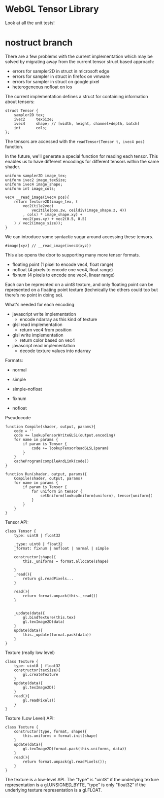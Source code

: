 # WebGL Tensor Library

Look at all the unit tests!



# nostruct branch

There are a few problems with the current implementation which may be solved by migrating away from the current tensor struct based approach:

- errors for sampler2D in struct in microsoft edge
- errors for sampler in struct in firefox on vmware
- errors for sampler in struct on google pixel
- heterogeneous nofloat on ios

The current implementation defines a struct for containing information about tensors:

	struct Tensor {
	    sampler2D tex;
	    ivec2     texSize;
	    ivec4     shape; // [width, height, channel+depth, batch]
	    int       cols;
	};

The tensors are accessed with the `readTensor(Tensor t, ivec4 pos)` function. 


In the future, we'll generate a special function for reading each tensor. This enables us to have different encodings for different tensors within the same shader. 

	uniform sampler2D image_tex;
	uniform ivec2 image_texSize;
	uniform ivec4 image_shape;
	uniform int image_cols;
	
    vec4 __read_image(ivec4 pos){
        return texture2D(image_tex, (
            vec2(tile2vec(
                vec2tile(pos.zw, ceildiv(image_shape.z, 4))
            , cols) * image_shape.xy) +
            vec2(pos.xy) + vec2(0.5, 0.5)
        ) / vec2(image_size));
    }

We can introduce some syntactic sugar around accessing these tensors. 

    #image[xyz] // __read_image(ivec4(xyz))

This also opens the door to supporting many more tensor formats. 

- floating point (1 pixel to encode vec4, float range)
- nofloat (4 pixels to encode one vec4, float range)
- fixnum (4 pixels to encode one vec4, linear range)

Each can be represnted on a uint8 texture, and only floating point can be represented on a floating point texture (technically the others could too but there's no point in doing so). 

What's needed for each encoding

- javascript write implementation
	- encode ndarray as this kind of texture
- glsl read implementation
	- return vec4 from position
- glsl write implementation
	- return color based on vec4
- javascript read implementation
	- decode texture values into ndarray


Formats:

- normal
- simple
- simple-nofloat

- fixnum
- nofloat


Pseudocode

	function Compile(shader, output, params){
		code = ''
		code += lookupTensorWriteGLSL(output.encoding)
		for name in params {
			if param is Tensor {
				code += lookupTensorReadGLSL(param)
			}
		}
		cacheProgram(compileAndLink(code))
	}

	function Run(shader, output, params){
		Compile(shader, output, params)
		for name in params {
			if param is Tensor {
				for uniform in tensor {
					setUniform(lookupUniform(uniform), tensor[uniform])
				}
			}
		}
	}


Tensor API:

	class Tensor {
		type: uint8 | float32
		
		_type: uint8 | float32
		_format: fixnum | nofloat | normal | simple

		constructor(shape){
			this._uniforms = format.allocate(shape)

		}
		_read(){
			return gl.readPixels...
		}

		read(){
			return format.unpack(this._read())
		}


		_update(data){
			gl.bindTexture(this.tex)
			gl.texImage2D(data)
		}
		update(data){
			this._update(format.pack(data))
		}
	}



Texture (really low level)

	class Texture {
		type: uint8 | float32
		constructor(texSize){
			gl.createTexture
		}
		update(data){
			gl.texImage2D()
		}
		read(){
			gl.readPixels()
		}
	}




Texture (Low Level) API:

	class Texture {
		constructor(type, format, shape){
			this.uniforms = format.init(shape)
		}
		update(data){
			gl.texImage2D(format.pack(this.uniforms, data))
		}
		read(){
			return format.unpack(gl.readPixels());
		}
	}


The texture is a low-level API. The "type" is "uint8" if the underlying texture representation is a gl.UNSIGNED_BYTE, "type" is only "float32" if the underlying texture representation is a gl.FLOAT.








